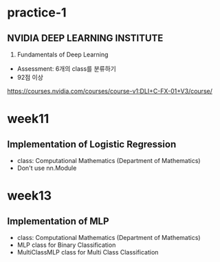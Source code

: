# practice-1

## NVIDIA DEEP LEARNING INSTITUTE

1. Fundamentals of Deep Learning
  - Assessment: 6개의 class를 분류하기
  - 92점 이상

https://courses.nvidia.com/courses/course-v1:DLI+C-FX-01+V3/course/ 

# week11

## Implementation of Logistic Regression

- class: Computational Mathematics (Department of Mathematics)
- Don't use nn.Module

# week13

## Implementation of MLP

- class: Computational Mathematics (Department of Mathematics)
- MLP class for Binary Classification
- MultiClassMLP class for Multi Class Classification

